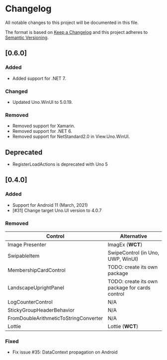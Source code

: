 ﻿# Changelog
All notable changes to this project will be documented in this file.

The format is based on [Keep a Changelog](http://keepachangelog.com/en/1.0.0/)
and this project adheres to [Semantic Versioning](http://semver.org/spec/v2.0.0.html).

## [0.6.0]

### Added
* Added support for .NET 7.

### Changed
* Updated Uno.WinUI to 5.0.19.

### Removed
* Removed support for Xamarin.
* Removed support for .NET 6.
* Removed support for NetStandard2.0 in View.Uno.WinUI.

## Deprecated
* RegisterLoadActions is deprecated with Uno 5

## [0.4.0]

### Added
* Support for Android 11 (March, 2021)
* [#31] Change target Uno.UI version to 4.0.7

### Removed
| **Control** | **Alternative**|
|------|-----------------|
|  Image Presenter    |     ImagEx (**WCT**)  |
|  SwipableItem    |     SwipeControl (in Uno, UWP, WinUI)  |
|  MembershipCardControl    |    TODO: create its own package |
|  LandscapeUprightPanel    |    TODO: create its own package for cards control |
|  LogCounterControl    |     N/A  |
|  StickyGroupHeaderBehavior    |     N/A  |
|  FromDoubleArithmeticToStringConverter    |     N/A  |
|  Lottie    |     Lottie (**WCT**)  |

### Fixed
* Fix issue #35: DataContext propagation on Android
